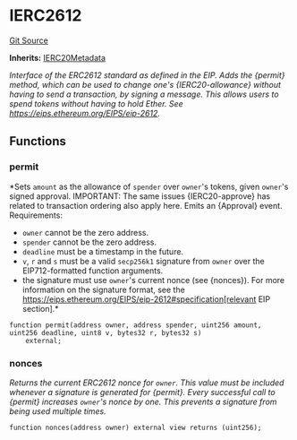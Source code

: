 # IERC2612
[Git Source](https://github.com/Swivel-Finance/illuminate/blob/76b26ef748dc63cf89e3fa660df1bda262dcef15/src/interfaces/IERC2612.sol)

**Inherits:**
[IERC20Metadata](/src/interfaces/IERC20Metadata.sol/interface.IERC20Metadata.md)

*Interface of the ERC2612 standard as defined in the EIP.
Adds the {permit} method, which can be used to change one's
{IERC20-allowance} without having to send a transaction, by signing a
message. This allows users to spend tokens without having to hold Ether.
See https://eips.ethereum.org/EIPS/eip-2612.*


## Functions
### permit

*Sets `amount` as the allowance of `spender` over `owner`'s tokens,
given `owner`'s signed approval.
IMPORTANT: The same issues {IERC20-approve} has related to transaction
ordering also apply here.
Emits an {Approval} event.
Requirements:
- `owner` cannot be the zero address.
- `spender` cannot be the zero address.
- `deadline` must be a timestamp in the future.
- `v`, `r` and `s` must be a valid `secp256k1` signature from `owner`
over the EIP712-formatted function arguments.
- the signature must use ``owner``'s current nonce (see {nonces}).
For more information on the signature format, see the
https://eips.ethereum.org/EIPS/eip-2612#specification[relevant EIP
section].*


```solidity
function permit(address owner, address spender, uint256 amount, uint256 deadline, uint8 v, bytes32 r, bytes32 s)
    external;
```

### nonces

*Returns the current ERC2612 nonce for `owner`. This value must be
included whenever a signature is generated for {permit}.
Every successful call to {permit} increases ``owner``'s nonce by one. This
prevents a signature from being used multiple times.*


```solidity
function nonces(address owner) external view returns (uint256);
```

